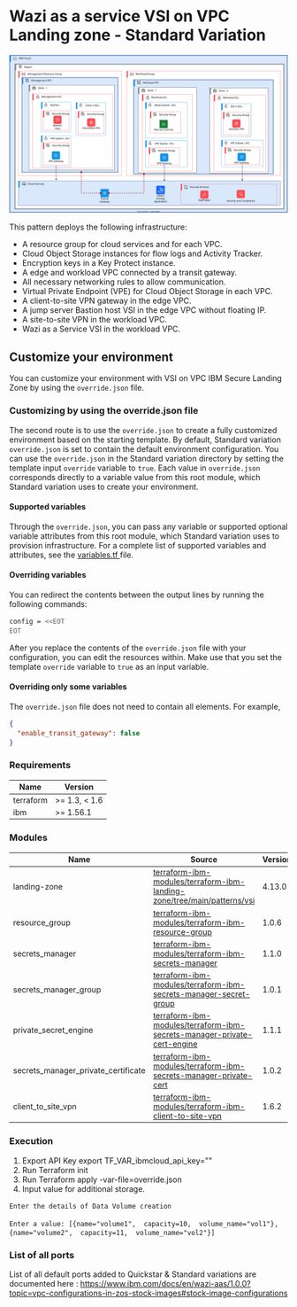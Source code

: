 # Wazi as a service VSI on VPC Landing zone - Standard Variation


![Architecture diagram for the Standard variation of VSI on VPC landing zone](https://raw.githubusercontent.com/terraform-ibm-modules/terraform-ibm-zvsi/main/reference-architecture/Standard-variation.svg)

This pattern deploys the following infrastructure:

- A resource group for cloud services and for each VPC.
- Cloud Object Storage instances for flow logs and Activity Tracker.
- Encryption keys in a Key Protect instance.
- A edge and workload VPC connected by a transit gateway.
- All necessary networking rules to allow communication.
- Virtual Private Endpoint (VPE) for Cloud Object Storage in each VPC.
- A client-to-site VPN gateway in the edge VPC.
- A jump server Bastion host VSI in the edge VPC without floating IP.
- A site-to-site VPN in the workload VPC.
- Wazi as a Service VSI in the workload VPC.

## Customize your environment

You can customize your environment with VSI on VPC IBM Secure Landing Zone by using the `override.json` file.

### Customizing by using the override.json file

The second route is to use the `override.json` to create a fully customized environment based on the starting template. By default, Standard variation `override.json` is set to contain the default environment configuration. You can use the `override.json` in the Standard variation directory by setting the template input `override` variable to `true`. Each value in `override.json` corresponds directly to a variable value from this root module, which Standard variation uses to create your environment.

#### Supported variables

Through the `override.json`, you can pass any variable or supported optional variable attributes from this root module, which Standard variation uses to provision infrastructure. For a complete list of supported variables and attributes, see the [variables.tf ](variables.tf) file.

#### Overriding variables

You can redirect the contents between the output lines by running the following commands:

```sh
config = <<EOT
EOT
```

After you replace the contents of the `override.json` file with your configuration, you can edit the resources within. Make use that you set the template `override` variable to `true` as an input variable.

#### Overriding only some variables

The `override.json` file does not need to contain all elements. For example,

```json
{
  "enable_transit_gateway": false
}
```

### Requirements

| Name | Version |
|------|---------|
| terraform | >= 1.3, < 1.6 |
| ibm | >= 1.56.1 |

### Modules

| Name | Source | Version |
|------|--------|---------|
| landing-zone | [terraform-ibm-modules/terraform-ibm-landing-zone/tree/main/patterns/vsi](https://github.com/terraform-ibm-modules/terraform-ibm-landing-zone/tree/main/patterns/vsi) | 4.13.0 |
| resource_group | [terraform-ibm-modules/terraform-ibm-resource-group](https://github.com/terraform-ibm-modules/terraform-ibm-resource-group) | 1.0.6 |
| secrets_manager | [terraform-ibm-modules/terraform-ibm-secrets-manager](https://github.com/terraform-ibm-modules/terraform-ibm-secrets-manager)| 1.1.0 |
| secrets_manager_group | [terraform-ibm-modules/terraform-ibm-secrets-manager-secret-group](https://github.com/terraform-ibm-modules/terraform-ibm-secrets-manager-secret-group) | 1.0.1 |
| private_secret_engine | [terraform-ibm-modules/terraform-ibm-secrets-manager-private-cert-engine](https://github.com/terraform-ibm-modules/terraform-ibm-secrets-manager-private-cert-engine)| 1.1.1 |
| secrets_manager_private_certificate | [terraform-ibm-modules/terraform-ibm-secrets-manager-private-cert](https://github.com/terraform-ibm-modules/terraform-ibm-secrets-manager-private-cert) | 1.0.2 |
| client_to_site_vpn | [terraform-ibm-modules/terraform-ibm-client-to-site-vpn](https://github.com/terraform-ibm-modules/terraform-ibm-client-to-site-vpn) | 1.6.2 |

### Execution

1. Export API Key
    export TF_VAR_ibmcloud_api_key=""
2. Run Terraform init
3. Run Terraform apply -var-file=override.json
4. Input value for additional storage.
  ```var.data_volume_names
  Enter the details of Data Volume creation

  Enter a value: [{name="volume1",  capacity=10,  volume_name="vol1"},  {name="volume2",  capacity=11,  volume_name="vol2"}]
  ```

### List of all ports
List of all default ports added to Quickstar & Standard variations are documented here : https://www.ibm.com/docs/en/wazi-aas/1.0.0?topic=vpc-configurations-in-zos-stock-images#stock-image-configurations
